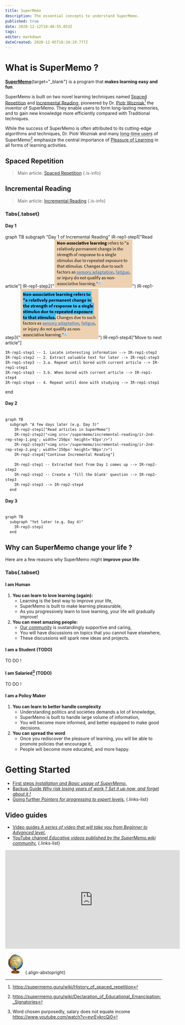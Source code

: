```yaml
---
title: SuperMemo
description: The essential concepts to understand SuperMemo.
published: true
date: 2020-12-12T18:48:55.053Z
tags: 
editor: markdown
dateCreated: 2020-12-05T18:34:19.777Z
---
```


# What is SuperMemo ?

[**SuperMemo**](https://super-memo.com/supermemo18.html){target="_blank"} is a program that **makes learning easy and fun**.

SuperMemo is built on two novel learning techniques named [Spaced Repetition](/learning/spaced-repetition) and [Incremental Reading](/learning/incremental-reading), pioneered by Dr. [Piotr Wozniak](/supermemo/piotr-wozniak)[^1] the inventor of SuperMemo. They enable users to form long-lasting memories, and to gain new knowledge more efficiently compared with Traditional techniques.

While the success of SuperMemo is often attributed to its cutting-edge  algorithms and techniques, Dr. Piotr Wozniak and many <abbr title="Users who have been using SuperMemo for a duration ranging from a few years, up to several decades.">long-time users</abbr> of SuperMemo[^2] emphasize the central importance of [Pleasure of Learning](/learning/pleasure-of-learning) in all forms of learning activities.

## Spaced Repetition

> Main article: [Spaced Repetition](/learning/spaced-repetition)
{.is-info}

## Incremental Reading
> Main article: [Incremental Reading](/learning/incremental-reading)
{.is-info}

### Tabs{.tabset}
#### Day 1

<div class="mermaid">
graph TB
  subgraph "Day 1 of Incremental Reading"
    IR-rep1-step1["Read article"]
    IR-rep1-step2("<img src='/supermemo/incremental-reading/ir-1st-rep-step-1.png'; width='250px' height='154px'/>")
    IR-rep1-step3("<img src='/supermemo/incremental-reading/ir-1st-rep-step-2.png'; width='250px' height='161px'/>")
    IR-rep1-step4["Move to next article"]
    
    IR-rep1-step1 -- 1. Locate interesting information --> IR-rep1-step2
    IR-rep1-step2 -- 2. Extract valuable text for later --> IR-rep1-step3
    IR-rep1-step3 -- 3.a. Repeat until bored with current article --> IR-rep1-step1
    IR-rep1-step3 -- 3.b. When bored with current article --> IR-rep1-step4
    IR-rep1-step4 -- 4. Repeat until done with studying --> IR-rep1-step1
  end
</div>

#### Day 2

```mermaid

graph TB
  subgraph "A few days later (e.g. Day 3)"
    IR-rep2-step1["Read articles in SuperMemo"]
    IR-rep2-step2("<img src='/supermemo/incremental-reading/ir-2nd-rep-step-1.png'; width='250px' height='93px'/>")
    IR-rep2-step3("<img src='/supermemo/incremental-reading/ir-2nd-rep-step-2.png'; width='250px' height='98px'/>")
    IR-rep2-step4["Continue Incremental Reading"]
    
    IR-rep2-step1 -- Extracted text from Day 1 comes up --> IR-rep2-step2
    IR-rep2-step2 -- Create a 'fill the blank' question --> IR-rep2-step3
    IR-rep2-step3 --> IR-rep2-step4
  end
```

#### Day 3

```mermaid

graph TB
  subgraph "Yet later (e.g. Day 4)"
    IR-rep3-step1
  end
```

## Why can SuperMemo change your life ?

Here are a few reasons why SuperMemo might **improve your life**:

### Tabs{.tabset}
#### I am Human

1. **You can learn to love learning (again):**
    - Learning is the best way to improve your life,
    - SuperMemo is built to make learning pleasurable,
    - As you progressively learn to love learning, your life will gradually improve!
2. **You can meet amazing people:**
    - [Our community](https://discord.gg/vUQhqCT) is oustandingly supportive and caring,
    - You will have discussions on topics that you cannot have elsewhere,
    - These discussions will spark new ideas and projects.

#### I am a Student (TODO)

TO DO !

#### I am Salaried[^3] (TODO)

TO DO !

#### I am a Policy Maker

1. **You can learn to better handle complexity**
    - Understanding politics and societies demands a lot of knowledge,
    - SuperMemo is built to handle large volume of information,
    - You will become more informed, and better equipped to make good decisions.
2. **You can spread the word**
    - Once you rediscover the pleasure of learning, you will be able to promote policies that encourage it,
    - People will become more educated, and more happy.

# Getting Started

- [First steps *Installation and Basic usage of SuperMemo.*](/supermemo/first-steps)
- [Backup Guide *Why risk losing years of work ? Set it up now, and forget about it !*](/supermemo/backup-guide)
- [Going further *Pointers for progressing to expert levels.*](/supermemo/going-further)
{.links-list}


## Video guides

- [Video guides *A series of video that will take you from Beginner to Advanced level.*](https://www.youtube.com/playlist?list=PL7RwmzKKAH8eKbDpOe5e-Omfp2Zqed6U1)
- [YouTube channel *Educative videos published by the SuperMemo.wiki community.*](https://www.youtube.com/channel/UCMdkN_8gHPn5vlYDe2ScrxQ)
{.links-list}

<div class="mt-8">
  <iframe width="560" height="315" src="https://www.youtube-nocookie.com/embed/i33BTuwTgAs" frameborder="0" allow="accelerometer; autoplay; clipboard-write; encrypted-media; gyroscope; picture-in-picture" allowfullscreen></iframe>
</div>

[^1]: https://supermemo.guru/wiki/History_of_spaced_repetition
[^2]: https://supermemo.guru/wiki/Declaration_of_Educational_Emancipation:_Signatories
[^3]: Word chosen purposedly, salary does not equate income https://www.youtube.com/watch?v=eyrEykrcQi0

![SuperMemo.wiki](/supermemo-64.png){.align-abstopright}